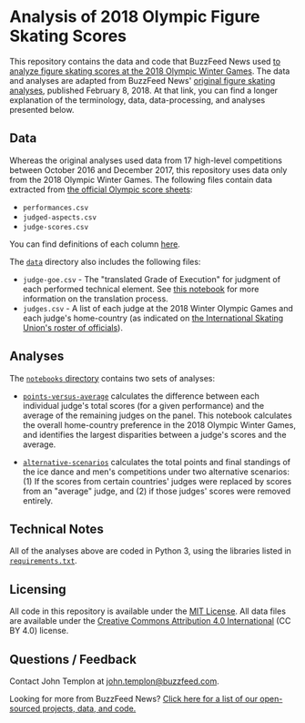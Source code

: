 # Analysis of 2018 Olympic Figure Skating Scores

This repository contains the data and code that BuzzFeed News used [to analyze figure skating scores at the 2018 Olympic Winter Games](https://www.buzzfeed.com/johntemplon/by-voting-for-their-own-figure-skating-judges-may-have). The data and analyses are adapted from BuzzFeed News' [original figure skating analyses](https://github.com/BuzzFeedNews/2018-02-figure-skating-analysis), published February 8, 2018. At that link, you can find a longer explanation of the terminology, data, data-processing, and analyses presented below.

## Data

Whereas the original analyses used data from 17 high-level competitions between October 2016 and December 2017, this repository uses data only from the 2018 Olympic Winter Games. The following files contain data extracted from [the official Olympic score sheets](http://www.isuresults.com/results/season1718/owg2018/):

- `performances.csv`
- `judged-aspects.csv`
- `judge-scores.csv`

You can find definitions of each column [here](https://github.com/BuzzFeedNews/figure-skating-scores).

The [`data`](./data) directory also includes the following files:

- `judge-goe.csv` - The "translated Grade of Execution" for judgment of each performed technical element. See [this notebook](https://github.com/BuzzFeedNews/2018-02-figure-skating-analysis/blob/master/notebooks/translate-goe.ipynb) for more information on the translation process.
- `judges.csv` - A list of each judge at the 2018 Winter Olympic Games and each judge's home-country (as indicated on [the International Skating Union's roster of officials](https://www.isu.org/communications/12127-isu-communication-2111/file)).

## Analyses

The [`notebooks` directory](./notebooks) contains two sets of analyses:

- [`points-versus-average`](notebooks/points-versus-average.ipynb) calculates the difference between each individual judge's total scores (for a given performance) and the average of the remaining judges on the panel. This notebook calculates the overall home-country preference in the 2018 Olympic Winter Games, and identifies the largest disparities between a judge's scores and the average.

- [`alternative-scenarios`](notebooks/alternative-scenarios.ipynb) calculates the total points and final standings of the ice dance and men's competitions under two alternative scenarios: (1) If the scores from certain countries' judges were replaced by scores from an "average" judge, and (2) if those judges' scores were removed entirely.

## Technical Notes

All of the analyses above are coded in Python 3, using the libraries listed in [`requirements.txt`](./requirements.txt).

## Licensing

All code in this repository is available under the [MIT License](https://opensource.org/licenses/MIT). All data files are available under the [Creative Commons Attribution 4.0 International](https://creativecommons.org/licenses/by/4.0/) (CC BY 4.0) license.

## Questions / Feedback

Contact John Templon at [john.templon@buzzfeed.com](mailto:john.templon@buzzfeed.com).

Looking for more from BuzzFeed News? [Click here for a list of our open-sourced projects, data, and code.](https://github.com/BuzzFeedNews/everything)

